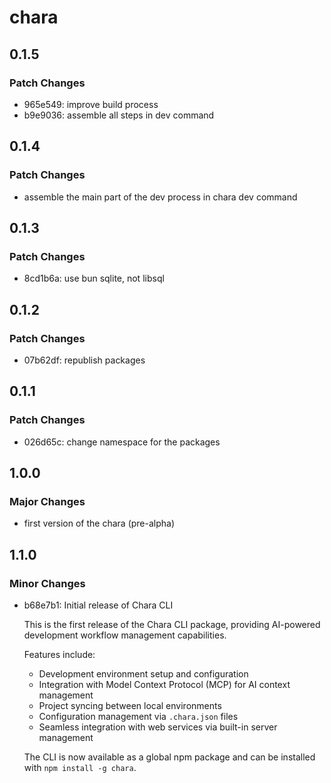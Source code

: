 # chara

## 0.1.5

### Patch Changes

- 965e549: improve build process
- b9e9036: assemble all steps in dev command

## 0.1.4

### Patch Changes

- assemble the main part of the dev process in chara dev command

## 0.1.3

### Patch Changes

- 8cd1b6a: use bun sqlite, not libsql

## 0.1.2

### Patch Changes

- 07b62df: republish packages

## 0.1.1

### Patch Changes

- 026d65c: change namespace for the packages

## 1.0.0

### Major Changes

- first version of the chara (pre-alpha)

## 1.1.0

### Minor Changes

- b68e7b1: Initial release of Chara CLI

  This is the first release of the Chara CLI package, providing AI-powered development workflow management capabilities.

  Features include:

  - Development environment setup and configuration
  - Integration with Model Context Protocol (MCP) for AI context management
  - Project syncing between local environments
  - Configuration management via `.chara.json` files
  - Seamless integration with web services via built-in server management

  The CLI is now available as a global npm package and can be installed with `npm install -g chara`.
